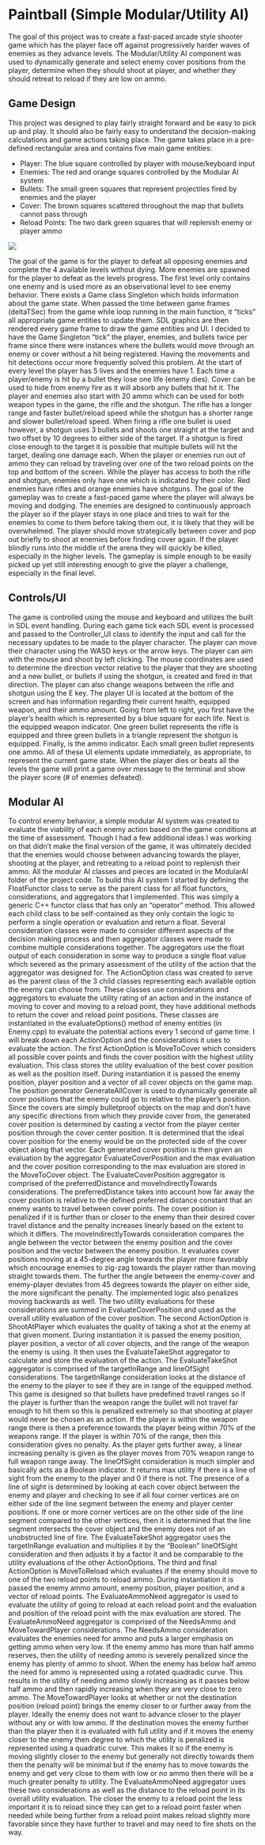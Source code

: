 # Paintball (Simple Modular/Utility AI)
The goal of this project was to create a fast-paced arcade style shooter game which has the player face off against progressively harder waves of enemies as they advance levels. The Modular/Utility AI component was used to dynamically generate and select enemy cover positions from the player, determine when they should shoot at player, and whether they should retreat to reload if they are low on ammo. 
## Game Design
This project was designed to play fairly straight forward and be easy to pick up and play. It should also be fairly easy to  understand the decision-making calculations and game actions taking place. The game takes place in a pre-defined rectangular area and contains five main game entities:
- Player: The blue square controlled by player with mouse/keyboard input
- Enemies: The red and orange squares controlled by the Modular AI system
- Bullets: The small green squares that represent projectiles fired by enemies and the player
- Cover: The brown squares scattered throughout the map that bullets cannot pass through
- Reload Points: The two dark green squares that will replenish enemy or player ammo

<img src="game_screenshot.png"/>

The goal of the game is for the player to defeat all opposing enemies and complete the 4 available levels without dying. More enemies are spawned for the player to defeat as the levels progress. The first level only contains one enemy and is used more as an observational level to see enemy behavior.
There exists a Game class Singleton which holds information about the game state. When passed the time between game frames (deltaTSec) from the game while loop running in the main function, it “ticks” all appropriate game entities to update them. SDL graphics are then rendered every game frame to draw the game entities and UI. I decided to have the Game Singleton “tick” the player, enemies, and bullets twice per frame since there were instances where the bullets would move through an enemy or cover without a hit being registered. Having the movements and hit detections occur more frequently solved this problem.
At the start of every level the player has 5 lives and the enemies have 1. Each time a player/enemy is hit by a bullet they lose one life (enemy dies). Cover can be used to hide from enemy fire as it will absorb any bullets that hit it. The player and enemies also start with 20 ammo which can be used for both weapon types in the game, the rifle and the shotgun. The rifle has a longer range and faster bullet/reload speed while the shotgun has a shorter range and slower bullet/reload speed. When firing a rifle one bullet is used however, a shotgun uses 3 bullets and shoots one straight at the target and two offset by 10 degrees to either side of the target. If a shotgun is fired close enough to the target it is possible that multiple bullets will hit the target, dealing one damage each. When the player or enemies run out of ammo they can reload by traveling over one of the two reload points on the top and bottom of the screen. While the player has access to both the rifle and shotgun, enemies only have one which is indicated by their color. Red enemies have rifles and orange enemies have shotguns.
The goal of the gameplay was to create a fast-paced game where the player will always be moving and dodging. The enemies are designed to continuously approach the player so if the player stays in one place and tries to wait for the enemies to come to them before taking them out, it is likely that they will be overwhelmed. The player should move strategically between cover and pop out briefly to shoot at enemies before finding cover again. If the player blindly runs into the middle of the arena they will quickly be killed, especially in the higher levels. The gameplay is simple enough to be easily picked up yet still interesting enough to give the player a challenge, especially in the final level.
## Controls/UI
The game is controlled using the mouse and keyboard and utilizes the built in SDL event handling. During each game tick each SDL event is processed and passed to the Controller_UI class to identify the input and call for the necessary updates to be made to the player character. The player can move their character using the WASD keys or the arrow keys. The player can aim with the mouse and shoot by left clicking. The mouse coordinates are used to determine the direction vector relative to the player that they are shooting and a new bullet, or bullets if using the shotgun, is created and fired in that direction. The player can also change weapons between the rifle and shotgun using the E key.
The player UI is located at the bottom of the screen and has information regarding their current health, equipped weapon, and their ammo amount. Going from left to right, you first have the player’s health which is represented by a blue square for each life. Next is the equipped weapon indicator. One green bullet represents the rifle is equipped and three green bullets in a triangle represent the shotgun is equipped. Finally, is the ammo indicator. Each small green bullet represents one ammo. All of these UI elements update immediately, as appropriate, to represent the current game state.
When the player dies or beats all the levels the game will print a game over message to the terminal and show the player score (# of enemies defeated).
## Modular AI
To control enemy behavior, a simple modular AI system was created to evaluate the viability of each enemy action based on the game conditions at the time of assessment. Though I had a few additional ideas I was working on that didn’t make the final version of the game, it was ultimately decided that the enemies would choose between advancing towards the player, shooting at the player, and retreating to a reload point to replenish their ammo. All the modular AI classes and pieces are located in the ModularAI folder of the project code.
To build this AI system I started by defining the FloatFunctor class to serve as the parent class for all float functors, considerations, and aggregators that I implemented. This was simply a generic C++ functor class that has only an “operator” method. This allowed each child class to be self-contained as they only contain the logic to perform a single operation or evaluation and return a float. Several consideration classes were made to consider different aspects of the decision making process and then aggregator classes were made to combine multiple considerations together. The aggregators use the float output of each consideration in some way to produce a single float value which severed as the primary assessment of the utility of the action that the aggregator was designed for.
The ActionOption class was created to serve as the parent class of the 3 child classes representing each available option the enemy can choose from. These classes use considerations and aggregators to evaluate the utility rating of an action and in the instance of moving to cover and moving to a reload point, they have additional methods to return the cover and reload point positions. These classes are instantiated in the evaluateOptions() method of enemy entities (in Enemy.cpp) to evaluate the potential actions every 1 second of game time. I will break down each ActionOption and the considerations it uses to evaluate the action.
The first ActionOption is MoveToCover which considers all possible cover points and finds the cover position with the highest utility evaluation. This class stores the utility evaluation of the best cover position as well as the position itself. During instantiation it is passed the enemy position, player position and a vector of all cover objects on the game map. The position generator GenerateAllCover is used to dynamically generate all cover positions that the enemy could go to relative to the player’s position. Since the covers are simply bulletproof objects on the map and don’t have any specific directions from which they provide cover from, the generated cover position is determined by casting a vector from the player center position through the cover center position. It is determined that the ideal cover position for the enemy would be on the protected side of the cover object along that vector. Each generated cover position is then given an evaluation by the aggregator EvaluateCoverPosition and the max evaluation and the cover position corresponding to the max evaluation are stored in the MoveToCover object.
The EvaluateCoverPosition aggregator is comprised of the preferredDistance and moveIndirectlyTowards considerations. The preferredDistance takes into account how far away the cover position is relative to the defined preferred distance constant that an enemy wants to travel between cover points. The cover position is penalized if it is further than or closer to the enemy than their desired cover travel distance and the penalty increases linearly based on the extent to which it differs. The moveIndirectlyTowards consideration compares the angle between the vector between the enemy position and the cover position and the vector between the enemy position. It evaluates cover positions moving at a 45-degree angle towards the player more favorably which encourage enemies to zig-zag towards the player rather than moving straight towards them. The further the angle between the enemy-cover and enemy-player deviates from 45 degrees towards the player on either side, the more significant the penalty. The implemented logic also penalizes moving backwards as well. The two utility evaluations for these considerations are summed in EvaluateCoverPosition and used as the overall utility evaluation of the cover position.
The second ActionOption is ShootAtPlayer which evaluates the quality of taking a shot at the enemy at that given moment. During instantiation it is passed the enemy position, player position, a vector of all cover objects, and the range of the weapon the enemy is using. It then uses the EvaluateTakeShot aggregator to calculate and store the evaluation of the action.
The EvaluateTakeShot aggregator is comprised of the targetInRange and lineOfSight considerations. The targetInRange consideration looks at the distance of the enemy to the player to see if they are in range of the equipped method. This game is designed so that bullets have predefined travel ranges so if the player is further than the weapon range the bullet will not travel far enough to hit them so this is penalized extremely so that shooting at player would never be chosen as an action. If the player is within the weapon range there is then a preference towards the player being within 70% of the weapons range. If the player is within 70% of the range, then this consideration gives no penalty. As the player gets further away, a linear increasing penalty is given as the player moves from 70% weapon range to full weapon range away. The lineOfSight consideration is much simpler and basically acts as a Boolean indicator. It returns max utility if there is a line of sight from the enemy to the player and 0 if there is not. The presence of a line of sight is determined by looking at each cover object between the enemy and player and checking to see if all four corner vertices are on either side of the line segment between the enemy and player center positions. If one or more corner vertices are on the other side of the line segment compared to the other vertices, then it is determined that the line segment intersects the cover object and the enemy does not of an unobstructed line of fire. The EvaluateTakeShot aggregator uses the targetInRange evaluation and multiplies it by the “Boolean” lineOfSight consideration and then adjusts it by a factor it and be comparable to the utility evaluations of the other ActionOptions. 
The third and final ActionOption is MoveToReload which evaluates if the enemy should move to one of the two reload points to reload ammo. During instantiation it is passed the enemy ammo amount, enemy position, player position, and a vector of reload points. The EvaluateAmmoNeed aggregator is used to evaluate the utility of going to reload at each reload point and the evaluation and position of the reload point with the max evaluation are stored.
The EvaluateAmmoNeed aggregator is comprised of the NeedsAmmo and MoveTowardPlayer considerations. The NeedsAmmo consideration evaluates the enemies need for ammo and puts a larger emphasis on getting ammo when very low. If the enemy ammo has more than half ammo reserves, then the utility of needing ammo is severely penalized since the enemy has plenty of ammo to shoot. When the enemy has below half ammo the need for ammo is represented using a rotated quadradic curve. This results in the utility of needing ammo slowly increasing as it passes below half ammo and then rapidly increasing when they are very close to zero ammo. The MoveTowardPlayer looks at whether or not the destination position (reload point) brings the enemy closer to or further away from the player. Ideally the enemy does not want to advance closer to the player without any or with low ammo. If the destination moves the enemy further than the player then it is evaluated with full utility and if it moves the enemy closer to the enemy then degree to which the utility is penalized is represented using a quadratic curve. This makes it so if the enemy is moving slightly closer to the enemy but generally not directly towards them then the penalty will be minimal but if the enemy has to move towards the enemy and get very close to them with low or no ammo then there will be a much greater penalty to utility. The EvaluateAmmoNeed aggregator uses these two considerations as well as the distance to the reload point in its overall utility evaluation. The closer the enemy to a reload point the less important it is to reload since they can get to a reload point faster when needed while being further from a reload point makes reload slightly more favorable since they have further to travel and may need to fire shots on the way.
